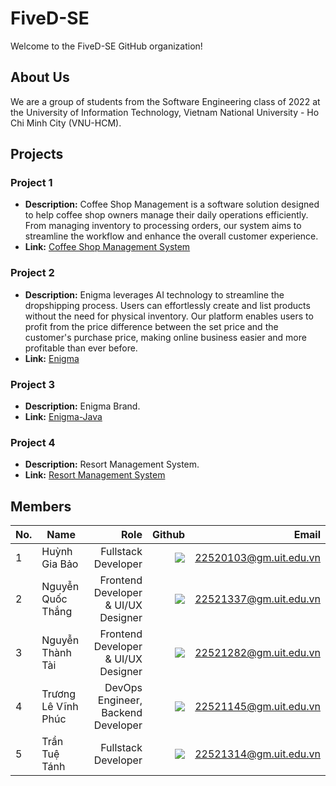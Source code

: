 # FiveD-SE

Welcome to the FiveD-SE GitHub organization!

## About Us

We are a group of students from the Software Engineering class of 2022 at the University of Information Technology, Vietnam National University - Ho Chi Minh City (VNU-HCM).

## Projects

### Project 1

-   **Description:** Coffee Shop Management is a software solution designed to help coffee shop owners manage their daily operations efficiently. From managing inventory to processing orders, our system aims to streamline the workflow and enhance the overall customer experience.
-   **Link:** [Coffee Shop Management System](https://github.com/FiveD-SE/CoffeeShopManagement)

### Project 2

-   **Description:** Enigma leverages AI technology to streamline the dropshipping process. Users can effortlessly create and list products without the need for physical inventory. Our platform enables users to profit from the price difference between the set price and the customer's purchase price, making online business easier and more profitable than ever before.
-   **Link:** [Enigma](https://github.com/FiveD-SE/Enigma-Frontend)
  
### Project 3

-   **Description:** Enigma Brand.
-   **Link:** [Enigma-Java](https://github.com/FiveD-SE/Enigma-Java)

### Project 4

-   **Description:** Resort Management System.
-   **Link:** [Resort Management System](https://github.com/FiveD-SE/ResortManagementSystem-BE)

## Members

| No. | Name           |    Role |                                                                                                                         Github |                  Email |
| --- | ------------------- | ---------: | -----------------------------------------------------------------------------------------------------------------------------: | ---------------------: |
| 1   | Huỳnh Gia Bảo       | Fullstack Developer |         [![](https://img.shields.io/badge/hgbaooo-%2324292f.svg?style=flat-square&logo=github)](https://github.com/hgbaooo) | 22520103@gm.uit.edu.vn |
| 2   | Nguyễn Quốc Thắng   | Frontend Developer & UI/UX Designer |    [![](https://img.shields.io/badge/nquynqthanq-%2324292f.svg?style=flat-square&logo=github)](https://github.com/nquynqthanq) | 22521337@gm.uit.edu.vn |
| 3   | Nguyễn Thành Tài    | Frontend Developer & UI/UX Designer | [![](https://img.shields.io/badge/thvnhtai-%2324292f.svg?style=flat-square&logo=github)](https://github.com/thvnhtai) | 22521282@gm.uit.edu.vn |
| 4   | Trương Lê Vĩnh Phúc | DevOps Engineer, Backend Developer |          [![](https://img.shields.io/badge/sloweyyy-%2324292f.svg?style=flat-square&logo=github)](https://github.com/sloweyyy) | 22521145@gm.uit.edu.vn |
| 5   | Trần Tuệ Tánh       | Fullstack Developer |          [![](https://img.shields.io/badge/TrTueTah-%2324292f.svg?style=flat-square&logo=github)](https://github.com/TrTueTah) | 22521314@gm.uit.edu.vn |
